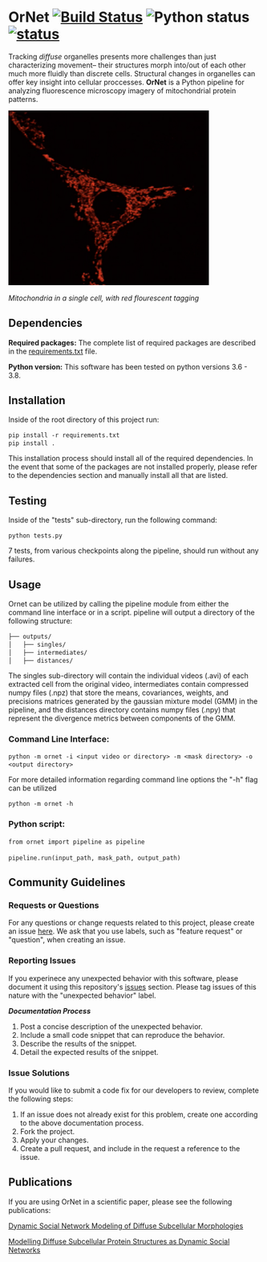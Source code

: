 # OrNet [![Build Status](https://travis-ci.org/quinngroup/ornet.svg?branch=master)](https://travis-ci.org/quinngroup/ornet) ![Python status](https://img.shields.io/badge/python-3.6%20%7C%203.7%20%7C%203.8-blue) [![status](https://joss.theoj.org/papers/6fbce182256576a0dd3d35c26f83a9ef/status.svg)](https://joss.theoj.org/papers/6fbce182256576a0dd3d35c26f83a9ef)
Tracking *diffuse* organelles presents more challenges than just characterizing movement– their structures morph into/out of each other much more fluidly than discrete cells. Structural changes in organelles can offer key insight into cellular proccesses. **OrNet** is a Python pipeline for analyzing fluorescence microscopy imagery of mitochondrial protein patterns. 


<img src="img/MitoEx.png" width="400">

*Mitochondria in a single cell, with red flourescent tagging* 

## Dependencies
**Required packages:** 
The complete list of required packages are described in the [requirements.txt](https://github.com/quinngroup/ornet/blob/master/requirements.txt) file.

**Python version:**
This software has been tested on python versions 3.6 - 3.8.

## Installation
Inside of the root directory of this project run:

```
pip install -r requirements.txt
pip install .
```

This installation process should install all of the required dependencies.
In the event that some of the packages are not installed properly,
please refer to the dependencies section and manually install all that are listed.

## Testing
Inside of the "tests" sub-directory, run the following command:

```
python tests.py
```

7 tests, from various checkpoints along the pipeline, should run without any failures.

## Usage
Ornet can be utilized by calling the pipeline module from either the command line interface or in a script.
pipeline will output a directory of the following structure:

```
├── outputs/
│   ├── singles/
│   ├── intermediates/
│   ├── distances/
```

The singles sub-directory will contain the individual videos (.avi) of each extracted cell from the original video, 
intermediates contain compressed numpy files (.npz) that store the means, covariances, weights, and precisions
matrices generated by the gaussian mixture model (GMM) in the pipeline, and the distances directory contains numpy files (.npy)
that represent the divergence metrics between components of the GMM.

### Command Line Interface:
```
python -m ornet -i <input video or directory> -m <mask directory> -o <output directory>
```

For more detailed information regarding command line options the "-h" flag can be utilized

```
python -m ornet -h
```

### Python script:
```
from ornet import pipeline as pipeline

pipeline.run(input_path, mask_path, output_path)
```

## Community Guidelines
### Requests or Questions
For any questions or change requests related to this project, please create an issue [here](https://github.com/quinngroup/ornet/issues). We ask that you use labels, such as "feature request" or "question", when creating an issue.

### Reporting Issues
If you experinece any unexpected behavior with this software, please document it using this repository's [issues](https://github.com/quinngroup/ornet/issues) section. Please tag issues of this nature with the "unexpected behavior" label.

***Documentation Process***
1. Post a concise description of the unexpected behavior.
2. Include a small code snippet that can reproduce the behavior.
3. Describe the results of the snippet.
4. Detail the expected results of the snippet.

### Issue Solutions
If you would like to submit a code fix for our developers to review, complete the following steps:
1. If an issue does not already exist for this problem, create one according to the above documentation process.
2. Fork the project.
3. Apply your changes.
4. Create a pull request, and include in the request a reference to the issue.

## Publications
If you are using OrNet in a scientific paper, please see the following publications:

[Dynamic Social Network Modeling of Diffuse Subcellular Morphologies](https://conference.scipy.org/proceedings/scipy2018/Andrew_Durden.html)

[Modelling Diffuse Subcellular Protein Structures as Dynamic Social Networks](https://arxiv.org/abs/1904.12960)

